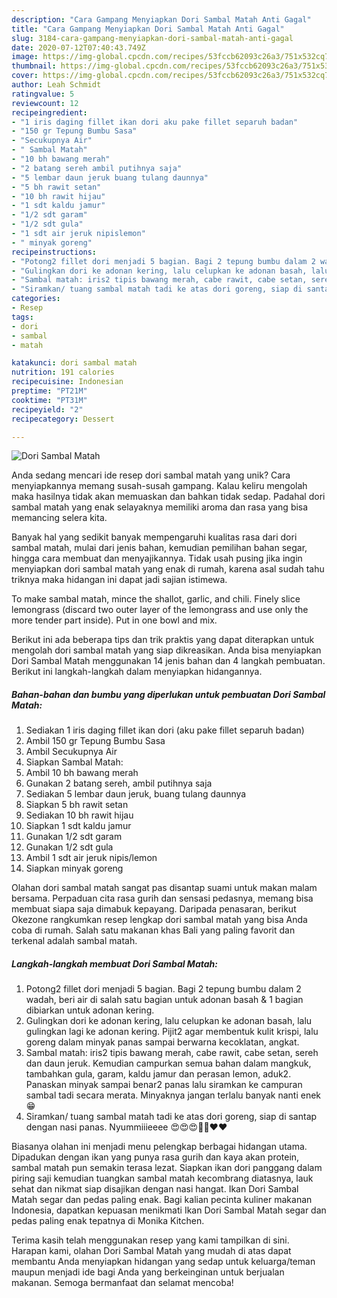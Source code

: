 ```yaml
---
description: "Cara Gampang Menyiapkan Dori Sambal Matah Anti Gagal"
title: "Cara Gampang Menyiapkan Dori Sambal Matah Anti Gagal"
slug: 3184-cara-gampang-menyiapkan-dori-sambal-matah-anti-gagal
date: 2020-07-12T07:40:43.749Z
image: https://img-global.cpcdn.com/recipes/53fccb62093c26a3/751x532cq70/dori-sambal-matah-foto-resep-utama.jpg
thumbnail: https://img-global.cpcdn.com/recipes/53fccb62093c26a3/751x532cq70/dori-sambal-matah-foto-resep-utama.jpg
cover: https://img-global.cpcdn.com/recipes/53fccb62093c26a3/751x532cq70/dori-sambal-matah-foto-resep-utama.jpg
author: Leah Schmidt
ratingvalue: 5
reviewcount: 12
recipeingredient:
- "1 iris daging fillet ikan dori aku pake fillet separuh badan"
- "150 gr Tepung Bumbu Sasa"
- "Secukupnya Air"
- " Sambal Matah"
- "10 bh bawang merah"
- "2 batang sereh ambil putihnya saja"
- "5 lembar daun jeruk buang tulang daunnya"
- "5 bh rawit setan"
- "10 bh rawit hijau"
- "1 sdt kaldu jamur"
- "1/2 sdt garam"
- "1/2 sdt gula"
- "1 sdt air jeruk nipislemon"
- " minyak goreng"
recipeinstructions:
- "Potong2 fillet dori menjadi 5 bagian. Bagi 2 tepung bumbu dalam 2 wadah, beri air di salah satu bagian untuk adonan basah &amp; 1 bagian dibiarkan untuk adonan kering."
- "Gulingkan dori ke adonan kering, lalu celupkan ke adonan basah, lalu gulingkan lagi ke adonan kering. Pijit2 agar membentuk kulit krispi, lalu goreng dalam minyak panas sampai berwarna kecoklatan, angkat."
- "Sambal matah: iris2 tipis bawang merah, cabe rawit, cabe setan, sereh dan daun jeruk. Kemudian campurkan semua bahan dalam mangkuk, tambahkan gula, garam, kaldu jamur dan perasan lemon, aduk2. Panaskan minyak sampai benar2 panas lalu siramkan ke campuran sambal tadi secara merata. Minyaknya jangan terlalu banyak nanti enek 😁"
- "Siramkan/ tuang sambal matah tadi ke atas dori goreng, siap di santap dengan nasi panas. Nyummiiieeee 😍😍😍👍🏻❤❤"
categories:
- Resep
tags:
- dori
- sambal
- matah

katakunci: dori sambal matah 
nutrition: 191 calories
recipecuisine: Indonesian
preptime: "PT21M"
cooktime: "PT31M"
recipeyield: "2"
recipecategory: Dessert

---
```



![Dori Sambal Matah](https://img-global.cpcdn.com/recipes/53fccb62093c26a3/751x532cq70/dori-sambal-matah-foto-resep-utama.jpg)

Anda sedang mencari ide resep dori sambal matah yang unik? Cara menyiapkannya memang susah-susah gampang. Kalau keliru mengolah maka hasilnya tidak akan memuaskan dan bahkan tidak sedap. Padahal dori sambal matah yang enak selayaknya memiliki aroma dan rasa yang bisa memancing selera kita.

Banyak hal yang sedikit banyak mempengaruhi kualitas rasa dari dori sambal matah, mulai dari jenis bahan, kemudian pemilihan bahan segar, hingga cara membuat dan menyajikannya. Tidak usah pusing jika ingin menyiapkan dori sambal matah yang enak di rumah, karena asal sudah tahu triknya maka hidangan ini dapat jadi sajian istimewa.

To make sambal matah, mince the shallot, garlic, and chili. Finely slice lemongrass (discard two outer layer of the lemongrass and use only the more tender part inside). Put in one bowl and mix.


Berikut ini ada beberapa tips dan trik praktis yang dapat diterapkan untuk mengolah dori sambal matah yang siap dikreasikan. Anda bisa menyiapkan Dori Sambal Matah menggunakan 14 jenis bahan dan 4 langkah pembuatan. Berikut ini langkah-langkah dalam menyiapkan hidangannya.

<!--inarticleads1-->

##### Bahan-bahan dan bumbu yang diperlukan untuk pembuatan Dori Sambal Matah:

1. Sediakan 1 iris daging fillet ikan dori (aku pake fillet separuh badan)
1. Ambil 150 gr Tepung Bumbu Sasa
1. Ambil Secukupnya Air
1. Siapkan  Sambal Matah:
1. Ambil 10 bh bawang merah
1. Gunakan 2 batang sereh, ambil putihnya saja
1. Sediakan 5 lembar daun jeruk, buang tulang daunnya
1. Siapkan 5 bh rawit setan
1. Sediakan 10 bh rawit hijau
1. Siapkan 1 sdt kaldu jamur
1. Gunakan 1/2 sdt garam
1. Gunakan 1/2 sdt gula
1. Ambil 1 sdt air jeruk nipis/lemon
1. Siapkan  minyak goreng


Olahan dori sambal matah sangat pas disantap suami untuk makan malam bersama. Perpaduan cita rasa gurih dan sensasi pedasnya, memang bisa membuat siapa saja dimabuk kepayang. Daripada penasaran, berikut Okezone rangkumkan resep lengkap dori sambal matah yang bisa Anda coba di rumah. Salah satu makanan khas Bali yang paling favorit dan terkenal adalah sambal matah. 

<!--inarticleads2-->

##### Langkah-langkah membuat Dori Sambal Matah:

1. Potong2 fillet dori menjadi 5 bagian. Bagi 2 tepung bumbu dalam 2 wadah, beri air di salah satu bagian untuk adonan basah &amp; 1 bagian dibiarkan untuk adonan kering.
1. Gulingkan dori ke adonan kering, lalu celupkan ke adonan basah, lalu gulingkan lagi ke adonan kering. Pijit2 agar membentuk kulit krispi, lalu goreng dalam minyak panas sampai berwarna kecoklatan, angkat.
1. Sambal matah: iris2 tipis bawang merah, cabe rawit, cabe setan, sereh dan daun jeruk. Kemudian campurkan semua bahan dalam mangkuk, tambahkan gula, garam, kaldu jamur dan perasan lemon, aduk2. Panaskan minyak sampai benar2 panas lalu siramkan ke campuran sambal tadi secara merata. Minyaknya jangan terlalu banyak nanti enek 😁
1. Siramkan/ tuang sambal matah tadi ke atas dori goreng, siap di santap dengan nasi panas. Nyummiiieeee 😍😍😍👍🏻❤❤


Biasanya olahan ini menjadi menu pelengkap berbagai hidangan utama. Dipadukan dengan ikan yang punya rasa gurih dan kaya akan protein, sambal matah pun semakin terasa lezat. Siapkan ikan dori panggang dalam piring saji kemudian tuangkan sambal matah kecombrang diatasnya, lauk sehat dan nikmat siap disajikan dengan nasi hangat. Ikan Dori Sambal Matah segar dan pedas paling enak. Bagi kalian pecinta kuliner makanan Indonesia, dapatkan kepuasan menikmati Ikan Dori Sambal Matah segar dan pedas paling enak tepatnya di Monika Kitchen. 

Terima kasih telah menggunakan resep yang kami tampilkan di sini. Harapan kami, olahan Dori Sambal Matah yang mudah di atas dapat membantu Anda menyiapkan hidangan yang sedap untuk keluarga/teman maupun menjadi ide bagi Anda yang berkeinginan untuk berjualan makanan. Semoga bermanfaat dan selamat mencoba!
